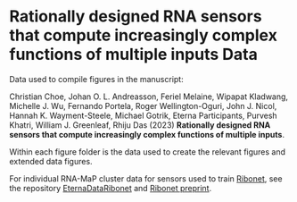 # Rationally designed RNA sensors that compute increasingly complex functions of multiple inputs Data

Data used to compile figures in the manuscript: 

Christian Choe, Johan O. L. Andreasson, Feriel Melaine, Wipapat Kladwang, Michelle J. Wu, Fernando Portela, Roger Wellington-Oguri, John J. Nicol, Hannah K. Wayment-Steele, Michael Gotrik, Eterna Participants, Purvesh Khatri, William J. Greenleaf, Rhiju Das (2023) **Rationally designed RNA sensors that compute increasingly complex functions of multiple inputs**. 

Within each figure folder is the data used to create the relevant figures and extended data figures.

For individual RNA-MaP cluster data for sensors used to train [Ribonet](https://github.com/eternagame/ribonet), see the repository [EternaDataRibonet](https://github.com/eternagame/EternaDataRibonet/) and [Ribonet preprint](https://www.biorxiv.org/content/10.1101/227611v3.full).
